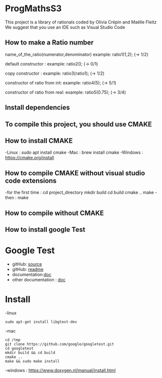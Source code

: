 ﻿# ProgMathsS3
This project is a library of rationals coded by Olivia Crépin and Maëlle Fleitz
We suggest that you use an IDE such as Visual Studio Code

## How to make a Ratio number
name_of_the_ratio(numerator,denominator)
example: ratio1(1,2); (-> 1/2)

default constructor :
example: ratio2(); (-> 0/1)

copy constructor :
example: ratio3(ratio1); (-> 1/2)

constructor of ratio from int:
example: ratio4(5); (-> 5/1)

constructor of ratio from real:
example: ratio5(0.75);  (-> 3/4)


## Install dependencies

## To compile this project, you should use CMAKE
## How to install CMAKE
-Linux : sudo apt install cmake
-Mac : brew install cmake
-Windows : https://cmake.org/install

## How to compile CMAKE without visual studio code extensions
-for the first time :
cd project_directory
mkdir build
cd build
cmake ..
make
-then : 
make

## How to compile without CMAKE



## How to install google Test
# Google Test
- gitHub: [source](https://github.com/google/googletest)
- gitHub: [readme](https://github.com/google/googletest/blob/master/README.md)
- documentation:[doc](https://github.com/google/googletest/blob/master/googletest/docs/primer.md#simple-tests)
- other documentation : [doc](https://developer.ibm.com/technologies/systems/articles/au-googletestingframework)


# Install

-linux
```
sudo apt-get install libgtest-dev
```

-mac
```
cd /tmp
git clone https://github.com/google/googletest.git
cd googletest
mkdir build && cd build
cmake ..
make && sudo make install
```
-windows : https://www.doxygen.nl/manual/install.html 
